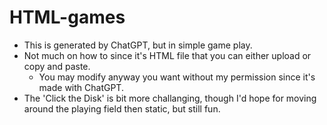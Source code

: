 # HTML-games
- This is generated by ChatGPT, but in simple game play.
- Not much on how to since it's HTML file that you can either upload or copy and paste.
  - You may modify anyway you want without my permission since it's made with ChatGPT.
- The 'Click the Disk' is bit more challanging, though I'd hope for moving around the playing field then static, but still fun.
